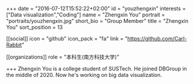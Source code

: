 +++
date = "2016-07-12T15:52:22+02:00"
id = "youzhengxin"
interests = ["Data visualization","Coding"]
name = "Zhengxin You"
portrait = "portraits/youzhengxin.jpg"
short_bio = "Group Member"
title = "Zhengxin You"
sort_position = 13

[[social]]
    icon = "github"
    icon_pack = "fa"
    link = "https://github.com/Carl-Rabbit"

[[organizations]]
    role = "本科生(南方科技大学)"

+++
Zhengxin You is a college student of SUSTech. He joined DBGroup in the middle of 2020. Now he's working on big data visualization.
